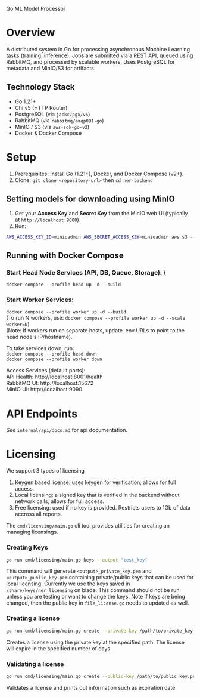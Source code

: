 Go ML Model Processor

# Overview

A distributed system in Go for processing asynchronous Machine Learning tasks (training, inference). Jobs are submitted via a REST API, queued using RabbitMQ, and processed by scalable workers. Uses PostgreSQL for metadata and MinIO/S3 for artifacts.

## Technology Stack

- Go 1.21+
- Chi v5 (HTTP Router)
- PostgreSQL (via `jackc/pgx/v5`)
- RabbitMQ (via `rabbitmq/amqp091-go`)
- MinIO / S3 (via `aws-sdk-go-v2`)
- Docker & Docker Compose

# Setup

1. Prerequisites: Install Go (1.21+), Docker, and Docker Compose (v2+).
2. Clone: `git clone <repository-url>` then `cd ner-backend`

## Setting models for downloading using MinIO 

1. Get your **Access Key** and **Secret Key** from the MinIO web UI (typically at `http://localhost:9000`).  
2. Run:  
```bash
AWS_ACCESS_KEY_ID=minioadmin AWS_SECRET_ACCESS_KEY=minioadmin aws s3 --endpoint-url http://localhost:9000 cp s3://ner-models s3://ner-models --recursive
```

## Running with Docker Compose

### Start Head Node Services (API, DB, Queue, Storage): \
`docker compose --profile head up -d --build`

### Start Worker Services:
`docker compose --profile worker up -d --build` \
(To run N workers, use: `docker compose --profile worker up -d --scale worker=N`) \
(Note: If workers run on separate hosts, update .env URLs to point to the head node's IP/hostname).

To take services down, run: \
`docker compose --profile head down` \
`docker compose --profile worker down`

Access Services (default ports): \
API Health: http://localhost:8001/health \
RabbitMQ UI: http://localhost:15672 \
MinIO UI: http://localhost:9090

# API Endpoints

See `internal/api/docs.md` for api documentation.

# Licensing

We support 3 types of licensing
1. Keygen based license: uses keygen for verification, allows for full access.
2. Local licensing: a signed key that is verified in the backend without network calls, allows for full access.
3. Free licensing: used if no key is provided. Restricts users to 1Gb of data accross all reports.

The `cmd/licensing/main.go` cli tool provides utilities for creating an managing licensings.

### Creating Keys
```bash
go run cmd/licensing/main.go keys --output "test_key"
```

This command will generate `<output>_private_key.pem` and `<output>_public_key.pem` containing private/public keys that can be used for local licensing. Currently we use the keys saved in `/share/keys/ner_licensing` on blade. This command should not be run unless you are testing or want to change the keys. Note if keys are being changed, then the public key in `file_license.go` needs to updated as well.

### Creating a license

```bash
go run cmd/licensing/main.go create --private-key /path/to/private_key.pem --days 10
```

Creates a license using the private key at the specified path. The license will expire in the specified number of days. 

### Validating a license

```bash
go run cmd/licensing/main.go create --public-key /path/to/public_key.pem --license "your license string"
```

Validates a license and prints out information such as expiration date.
